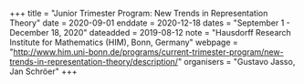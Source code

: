 +++
title = "Junior Trimester Program: New Trends in Representation Theory"
date = 2020-09-01
enddate = 2020-12-18
dates = "September 1 - December 18, 2020"
dateadded = 2019-08-12
note = "Hausdorff Research Institute for Mathematics (HIM), Bonn, Germany"
webpage = "http://www.him.uni-bonn.de/programs/current-trimester-program/new-trends-in-representation-theory/description/"
organisers = "Gustavo Jasso, Jan Schröer"
+++
